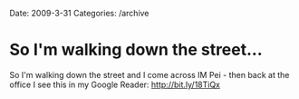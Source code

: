 Date: 2009-3-31
Categories: /archive

# So I'm walking down the street...

So I'm walking down the street and I come across IM Pei - then back at the office I see this in my Google Reader: <a href="http://bit.ly/18TiQx" rel="nofollow">http://bit.ly/18TiQx</a>
